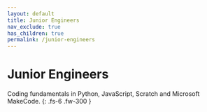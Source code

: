 ```yaml
---
layout: default
title: Junior Engineers
nav_exclude: true
has_children: true
permalink: /junior-engineers
---
```


# Junior Engineers

Coding fundamentals in Python, JavaScript, Scratch and Microsoft MakeCode.
{: .fs-6 .fw-300 }
